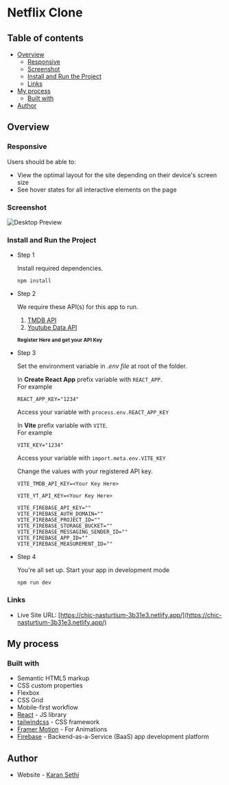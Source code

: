 # Netflix Clone

## Table of contents

- [Overview](#overview)
  - [Responsive](#responsive)
  - [Screenshot](#screenshot)
  - [Install and Run the Project](#install-and-run-the-project)
  - [Links](#links)
- [My process](#my-process)
  - [Built with](#built-with)
- [Author](#author)

## Overview

### Responsive

Users should be able to:

- View the optimal layout for the site depending on their device's screen size
- See hover states for all interactive elements on the page

### Screenshot

![Desktop Preview](https://i.imgur.com/bA1ENlK.jpeg)

### Install and Run the Project

- Step 1

  Install required dependencies.

  ```
  npm install
  ```

- Step 2

  We require these API(s) for this app to run.

  1. [TMDB API](https://www.themoviedb.org/)
  1. [Youtube Data API](https://developers.google.com/youtube/v3)

  **<small>Register Here and get your API Key</small>**

- Step 3

  Set the environment variable in <em>.env file</em> at root of the folder.

  In **Create React App** prefix variable with `REACT_APP`.\
  For example

  ```
  REACT_APP_KEY="1234"
  ```

  Access your variable with `process.env.REACT_APP_KEY`

  In **Vite** prefix variable with `VITE`.\
  For example

  ```
  VITE_KEY="1234"
  ```

  Access your variable with `import.meta.env.VITE_KEY`

  Change the values with your registered API key.

  ```
  VITE_TMDB_API_KEY=<Your Key Here>

  VITE_YT_API_KEY=<Your Key Here>

  VITE_FIREBASE_API_KEY=""
  VITE_FIREBASE_AUTH_DOMAIN=""
  VITE_FIREBASE_PROJECT_ID=""
  VITE_FIREBASE_STORAGE_BUCKET=""
  VITE_FIREBASE_MESSAGING_SENDER_ID=""
  VITE_FIREBASE_APP_ID=""
  VITE_FIREBASE_MEASUREMENT_ID=""
  ```

- Step 4

  You're all set up. Start your app in development mode

  ```
  npm run dev
  ```

### Links

- Live Site URL: [https://chic-nasturtium-3b31e3.netlify.app/](https://chic-nasturtium-3b31e3.netlify.app/)

## My process

### Built with

- Semantic HTML5 markup
- CSS custom properties
- Flexbox
- CSS Grid
- Mobile-first workflow
- [React](https://reactjs.org/) - JS library
- [tailwindcss](https://tailwindcss.com/) - CSS framework
- [Framer Motion](https://www.framer.com/motion/) - For Animations
- [Firebase](https://firebase.google.com/) - Backend-as-a-Service (BaaS) app development platform

## Author

- Website - [Karan Sethi](https://imkaranks.github.io/)
